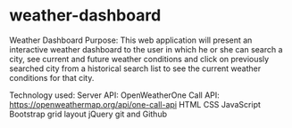 # weather-dashboard
Weather Dashboard
Purpose:
This web application will present an interactive weather dashboard to the user in which he or she can search a city, see current and future weather conditions and click on previously searched city from a historical search list to see the current weather conditions for that city.

Technology used:
Server API: OpenWeatherOne Call API: https://openweathermap.org/api/one-call-api
HTML
CSS
JavaScript
Bootstrap grid layout
jQuery
git and Github